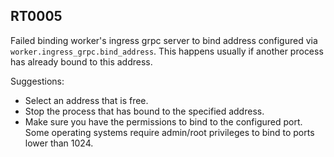 ## RT0005

Failed binding worker's ingress grpc server to bind address configured via `worker.ingress_grpc.bind_address`.
This happens usually if another process has already bound to this address.

Suggestions:

* Select an address that is free.
* Stop the process that has bound to the specified address.
* Make sure you have the permissions to bind to the configured port. Some operating systems require admin/root privileges to bind to ports lower than 1024.